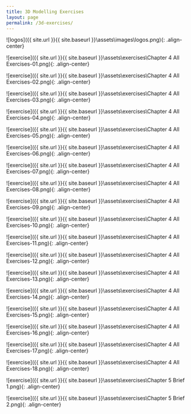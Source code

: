 ```yaml
---
title: 3D Modelling Exercises
layout: page
permalink: /3d-exercises/
---
```

![logos]({{ site.url }}{{ site.baseurl }}\assets\images\logos.png){: .align-center}

![exercise]({{ site.url }}{{ site.baseurl }}\assets\exercises\Chapter 4 All Exercises-01.png){: .align-center}

![exercise]({{ site.url }}{{ site.baseurl }}\assets\exercises\Chapter 4 All Exercises-02.png){: .align-center}

![exercise]({{ site.url }}{{ site.baseurl }}\assets\exercises\Chapter 4 All Exercises-03.png){: .align-center}

![exercise]({{ site.url }}{{ site.baseurl }}\assets\exercises\Chapter 4 All Exercises-04.png){: .align-center}

![exercise]({{ site.url }}{{ site.baseurl }}\assets\exercises\Chapter 4 All Exercises-05.png){: .align-center}

![exercise]({{ site.url }}{{ site.baseurl }}\assets\exercises\Chapter 4 All Exercises-06.png){: .align-center}

![exercise]({{ site.url }}{{ site.baseurl }}\assets\exercises\Chapter 4 All Exercises-07.png){: .align-center}

![exercise]({{ site.url }}{{ site.baseurl }}\assets\exercises\Chapter 4 All Exercises-08.png){: .align-center}

![exercise]({{ site.url }}{{ site.baseurl }}\assets\exercises\Chapter 4 All Exercises-09.png){: .align-center}

![exercise]({{ site.url }}{{ site.baseurl }}\assets\exercises\Chapter 4 All Exercises-10.png){: .align-center}

![exercise]({{ site.url }}{{ site.baseurl }}\assets\exercises\Chapter 4 All Exercises-11.png){: .align-center}

![exercise]({{ site.url }}{{ site.baseurl }}\assets\exercises\Chapter 4 All Exercises-12.png){: .align-center}

![exercise]({{ site.url }}{{ site.baseurl }}\assets\exercises\Chapter 4 All Exercises-13.png){: .align-center}

![exercise]({{ site.url }}{{ site.baseurl }}\assets\exercises\Chapter 4 All Exercises-14.png){: .align-center}

![exercise]({{ site.url }}{{ site.baseurl }}\assets\exercises\Chapter 4 All Exercises-15.png){: .align-center}

![exercise]({{ site.url }}{{ site.baseurl }}\assets\exercises\Chapter 4 All Exercises-16.png){: .align-center}

![exercise]({{ site.url }}{{ site.baseurl }}\assets\exercises\Chapter 4 All Exercises-17.png){: .align-center}

![exercise]({{ site.url }}{{ site.baseurl }}\assets\exercises\Chapter 4 All Exercises-18.png){: .align-center}

![exercise]({{ site.url }}{{ site.baseurl }}\assets\exercises\Chapter 5 Brief 1.png){: .align-center}

![exercise]({{ site.url }}{{ site.baseurl }}\assets\exercises\Chapter 5 Brief 2.png){: .align-center}
